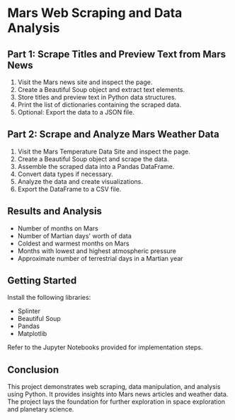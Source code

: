 # Mars Web Scraping and Data Analysis

## Part 1: Scrape Titles and Preview Text from Mars News

1. Visit the Mars news site and inspect the page.
2. Create a Beautiful Soup object and extract text elements.
3. Store titles and preview text in Python data structures.
4. Print the list of dictionaries containing the scraped data.
5. Optional: Export the data to a JSON file.

## Part 2: Scrape and Analyze Mars Weather Data

1. Visit the Mars Temperature Data Site and inspect the page.
2. Create a Beautiful Soup object and scrape the data.
3. Assemble the scraped data into a Pandas DataFrame.
4. Convert data types if necessary.
5. Analyze the data and create visualizations.
6. Export the DataFrame to a CSV file.

## Results and Analysis

- Number of months on Mars
- Number of Martian days' worth of data
- Coldest and warmest months on Mars
- Months with lowest and highest atmospheric pressure
- Approximate number of terrestrial days in a Martian year

## Getting Started

Install the following libraries:
- Splinter
- Beautiful Soup
- Pandas
- Matplotlib

Refer to the Jupyter Notebooks provided for implementation steps.

## Conclusion

This project demonstrates web scraping, data manipulation, and analysis using Python. It provides insights into Mars news articles and weather data. The project lays the foundation for further exploration in space exploration and planetary science.
